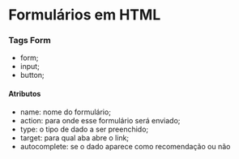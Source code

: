 # Formulários em HTML

### Tags Form
- form;
- input;
- button; 

#### Atributos
- name: nome do formulário;
- action: para onde esse formulário será enviado;
- type: o tipo de dado a ser preenchido;
- target: para qual aba abre o link;
- autocomplete: se o dado aparece como recomendação ou não
